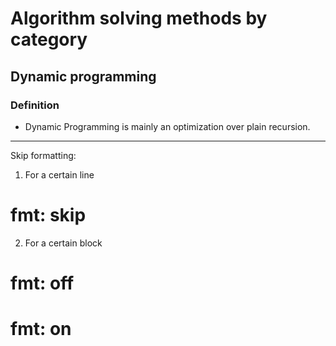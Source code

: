 # Algorithm solving methods by category


## Dynamic programming
### Definition
- Dynamic Programming is mainly an optimization over plain recursion.

***

Skip formatting:
1. For a certain line
# fmt: skip

2. For a certain block

# fmt: off
# fmt: on
